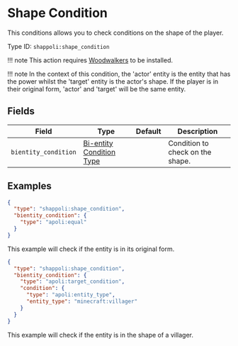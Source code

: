 # Shape Condition

This conditions allows you to check conditions on the shape of the player.

Type ID: `shappoli:shape_condition`

!!! note
    This action requires [Woodwalkers](https://modrinth.com/mod/woodwalkers) to be installed.

!!! note
    In the context of this condition, the 'actor' entity is the entity that has the power whilst the 'target' entity is the actor's shape. If the player is in their original form, 'actor' and 'target' will be the same entity.

## Fields

Field | Type | Default | Description
------|------|---------|------------
`bientity_condition` | [Bi-entity Condition Type](../../condition/bientity.md) | | Condition to check on the shape.

## Examples

```json
{
  "type": "shappoli:shape_condition",
  "bientity_condition": {
    "type": "apoli:equal"
  }
}
```

This example will check if the entity is in its original form.

```json
{
  "type": "shappoli:shape_condition",
  "bientity_condition": {
    "type": "apoli:target_condition",
    "condition": {
      "type": "apoli:entity_type",
      "entity_type": "minecraft:villager"
    }
  }
}
```

This example will check if the entity is in the shape of a villager.
